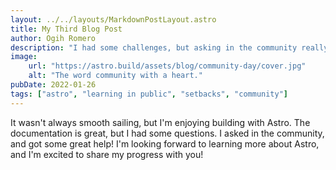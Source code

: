 ```yaml
---
layout: ../../layouts/MarkdownPostLayout.astro
title: My Third Blog Post
author: Ogih Romero
description: "I had some challenges, but asking in the community really helped!"
image: 
    url: "https://astro.build/assets/blog/community-day/cover.jpg"
    alt: "The word community with a heart."
pubDate: 2022-01-26
tags: ["astro", "learning in public", "setbacks", "community"]
---
```

It wasn't always smooth sailing, but I'm enjoying building with Astro. The documentation is great, but I had some questions. I asked in the community, and got some great help!
I'm looking forward to learning more about Astro, and I'm excited to share my progress with you!
